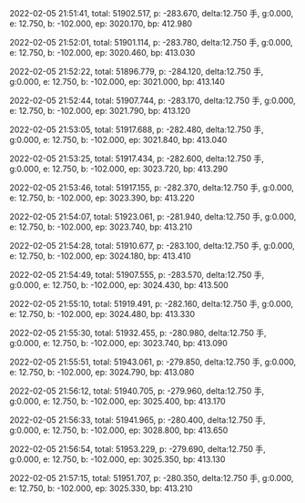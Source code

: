 2022-02-05 21:51:41, total: 51902.517, p: -283.670, delta:12.750 手, g:0.000, e: 12.750, b: -102.000, ep: 3020.170, bp: 412.980

2022-02-05 21:52:01, total: 51901.114, p: -283.780, delta:12.750 手, g:0.000, e: 12.750, b: -102.000, ep: 3020.460, bp: 413.030

2022-02-05 21:52:22, total: 51896.779, p: -284.120, delta:12.750 手, g:0.000, e: 12.750, b: -102.000, ep: 3021.000, bp: 413.140

2022-02-05 21:52:44, total: 51907.744, p: -283.170, delta:12.750 手, g:0.000, e: 12.750, b: -102.000, ep: 3021.790, bp: 413.120

2022-02-05 21:53:05, total: 51917.688, p: -282.480, delta:12.750 手, g:0.000, e: 12.750, b: -102.000, ep: 3021.840, bp: 413.040

2022-02-05 21:53:25, total: 51917.434, p: -282.600, delta:12.750 手, g:0.000, e: 12.750, b: -102.000, ep: 3023.720, bp: 413.290

2022-02-05 21:53:46, total: 51917.155, p: -282.370, delta:12.750 手, g:0.000, e: 12.750, b: -102.000, ep: 3023.390, bp: 413.220

2022-02-05 21:54:07, total: 51923.061, p: -281.940, delta:12.750 手, g:0.000, e: 12.750, b: -102.000, ep: 3023.740, bp: 413.210

2022-02-05 21:54:28, total: 51910.677, p: -283.100, delta:12.750 手, g:0.000, e: 12.750, b: -102.000, ep: 3024.180, bp: 413.410

2022-02-05 21:54:49, total: 51907.555, p: -283.570, delta:12.750 手, g:0.000, e: 12.750, b: -102.000, ep: 3024.430, bp: 413.500

2022-02-05 21:55:10, total: 51919.491, p: -282.160, delta:12.750 手, g:0.000, e: 12.750, b: -102.000, ep: 3024.480, bp: 413.330

2022-02-05 21:55:30, total: 51932.455, p: -280.980, delta:12.750 手, g:0.000, e: 12.750, b: -102.000, ep: 3023.740, bp: 413.090

2022-02-05 21:55:51, total: 51943.061, p: -279.850, delta:12.750 手, g:0.000, e: 12.750, b: -102.000, ep: 3024.790, bp: 413.080

2022-02-05 21:56:12, total: 51940.705, p: -279.960, delta:12.750 手, g:0.000, e: 12.750, b: -102.000, ep: 3025.400, bp: 413.170

2022-02-05 21:56:33, total: 51941.965, p: -280.400, delta:12.750 手, g:0.000, e: 12.750, b: -102.000, ep: 3028.800, bp: 413.650

2022-02-05 21:56:54, total: 51953.229, p: -279.690, delta:12.750 手, g:0.000, e: 12.750, b: -102.000, ep: 3025.350, bp: 413.130

2022-02-05 21:57:15, total: 51951.707, p: -280.350, delta:12.750 手, g:0.000, e: 12.750, b: -102.000, ep: 3025.330, bp: 413.210